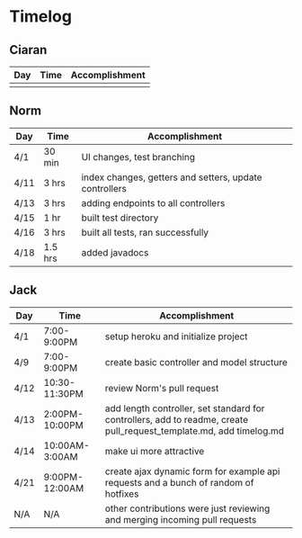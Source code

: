 # Timelog

## Ciaran
| Day | Time | Accomplishment |
| ------ | ------ | ------ |
||||

## Norm
| Day | Time | Accomplishment |
| ------ | ------ | ------ |
|4/1|30 min|UI changes, test branching|
|4/11|3 hrs|index changes, getters and setters, update controllers|
|4/13|3 hrs|adding endpoints to all controllers|
|4/15|1 hr|built test directory|
|4/16|3 hrs|built all tests, ran successfully|
|4/18|1.5 hrs|added javadocs|

## Jack
| Day | Time | Accomplishment |
| ------ | ------ | ------ |
| 4/1 | 7:00-9:00PM | setup heroku and initialize project |
| 4/9 | 7:00-9:00PM | create basic controller and model structure |
| 4/12 | 10:30-11:30PM | review Norm's pull request |
| 4/13 | 2:00PM-10:00PM | add length controller, set standard for controllers, add to readme, create pull_request_template.md, add timelog.md |
| 4/14 |10:00AM-3:00AM| make ui more attractive |
| 4/21 | 9:00PM-12:00AM | create ajax dynamic form for example api requests and a bunch of random of hotfixes |
|N/A|N/A| other contributions were just reviewing and merging incoming pull requests |
